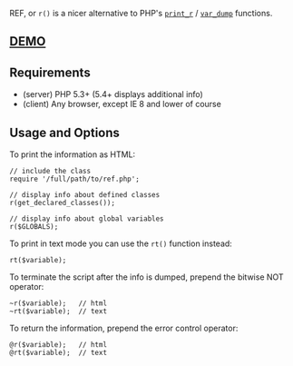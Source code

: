 
REF, or `r()` is a nicer alternative to PHP's [`print_r`](http://php.net/manual/en/function.print-r.php) / [`var_dump`](http://php.net/manual/en/function.var-dump.php) functions.

## [DEMO](http://dev.digitalnature.eu/php-ref/) ##

## Requirements ##

- (server) PHP 5.3+ (5.4+  displays additional info)
- (client) Any browser, except IE 8 and lower of course

## Usage and Options ##

To print the information as HTML:
       
    // include the class
    require '/full/path/to/ref.php';

    // display info about defined classes
    r(get_declared_classes());

    // display info about global variables
    r($GLOBALS);

To print in text mode you can use the `rt()` function instead:

    rt($variable);

To terminate the script after the info is dumped, prepend the bitwise NOT operator:

    ~r($variable);   // html
    ~rt($variable);  // text

To return the information, prepend the error control operator:

    @r($variable);   // html
    @rt($variable);  // text
